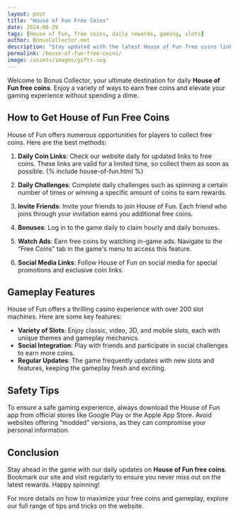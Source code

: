 ```yaml
---
layout: post
title: "House of Fun Free Coins"
date: 2024-06-29
tags: [House of Fun, free coins, daily rewards, gaming, slots]
author: BonusCollector.net
description: "Stay updated with the latest House of Fun free coins links. Collect daily rewards and enhance your gaming experience without spending a dime."
permalink: /house-of-fun-free-coins/
image: /assets/images/gifts.svg
---
```


Welcome to Bonus Collector, your ultimate destination for daily **House of Fun free coins**. Enjoy a variety of ways to earn free coins and elevate your gaming experience without spending a dime.

## How to Get House of Fun Free Coins

House of Fun offers numerous opportunities for players to collect free coins. Here are the best methods:

1. **Daily Coin Links**: Check our website daily for updated links to free coins. These links are valid for a limited time, so collect them as soon as possible.
{% include house-of-fun.html %}

2. **Daily Challenges**: Complete daily challenges such as spinning a certain number of times or winning a specific amount of coins to earn rewards.

3. **Invite Friends**: Invite your friends to join House of Fun. Each friend who joins through your invitation earns you additional free coins.

4. **Bonuses**: Log in to the game daily to claim hourly and daily bonuses.

5. **Watch Ads**: Earn free coins by watching in-game ads. Navigate to the “Free Coins” tab in the game's menu to access this feature.

6. **Social Media Links**: Follow House of Fun on social media for special promotions and exclusive coin links.

## Gameplay Features

House of Fun offers a thrilling casino experience with over 200 slot machines. Here are some key features:

- **Variety of Slots**: Enjoy classic, video, 3D, and mobile slots, each with unique themes and gameplay mechanics.
- **Social Integration**: Play with friends and participate in social challenges to earn more coins.
- **Regular Updates**: The game frequently updates with new slots and features, keeping the gameplay fresh and exciting.

## Safety Tips

To ensure a safe gaming experience, always download the House of Fun app from official stores like Google Play or the Apple App Store. Avoid websites offering “modded” versions, as they can compromise your personal information.

## Conclusion

Stay ahead in the game with our daily updates on **House of Fun free coins**. Bookmark our site and visit regularly to ensure you never miss out on the latest rewards. Happy spinning!

For more details on how to maximize your free coins and gameplay, explore our full range of tips and tricks on the website.